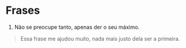 # Frases

1. Não se preocupe tanto, apenas der o seu máximo. 
> Essa frase me ajudou muito, nada mais justo dela ser a primeira. 